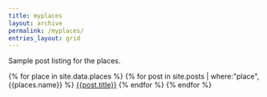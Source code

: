 ```yaml
---
title: myplaces
layout: archive
permalink: /myplaces/
entries_layout: grid
---
```


Sample post listing for the places.

{% for place in site.data.places %}
  {% for post in site.posts | where:"place",{{places.name}} %}
      <a href="{{post.url}}">{{post.title}}</a>
  {% endfor %}
{% endfor %}